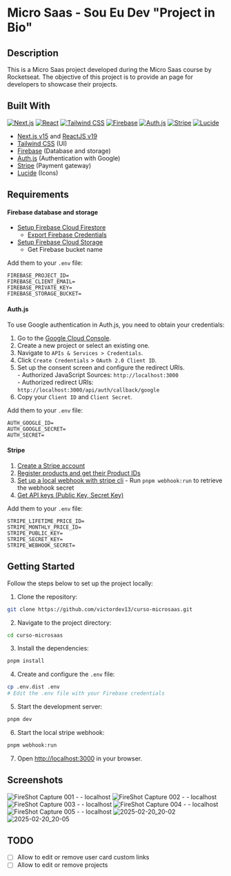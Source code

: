 # Micro Saas - Sou Eu Dev "Project in Bio"

## Description
This is a Micro Saas project developed during the Micro Saas course by Rocketseat.
The objective of this project is to provide an page for developers to showcase their projects.

## Built With
[![Next.js](https://img.shields.io/badge/Next.js-000000?style=flat&logo=next.js&logoColor=white)](https://nextjs.org/)
[![React](https://img.shields.io/badge/React-20232A?style=flat&logo=react&logoColor=61DAFB)](https://react.dev/)
[![Tailwind CSS](https://img.shields.io/badge/Tailwind_CSS-38B2AC?style=flat&logo=tailwind-css&logoColor=white)](https://tailwindcss.com/)
[![Firebase](https://img.shields.io/badge/Firebase-FFCA28?style=flat&logo=firebase&logoColor=white)](https://firebase.google.com/)
[![Auth.js](https://img.shields.io/badge/Auth.js-000000?style=flat&logo=auth0&logoColor=white)](https://authjs.dev/)
[![Stripe](https://img.shields.io/badge/Stripe-008CDD?style=flat&logo=stripe&logoColor=white)](https://stripe.com/)
[![Lucide](https://img.shields.io/badge/Lucide-000000?style=flat&logo=lucide&logoColor=white)](https://lucide.dev)

- [Next.js v15](https://nextjs.org/) and [ReactJS v19](https://react.dev/)
- [Tailwind CSS](https://tailwindcss.com/) (UI)
- [Firebase](https://firebase.google.com/) (Database and storage)
- [Auth.js](https://authjs.dev/) (Authentication with Google)
- [Stripe](https://stripe.com/) (Payment gateway)
- [Lucide](https://lucide.dev) (Icons)

## Requirements

#### Firebase database and storage
 - [Setup Firebase Cloud Firestore](https://firebase.google.com/docs/firestore?hl=pt-br)
   - [Export Firebase Credentials](https://firebase.google.com/docs/admin/setup?hl=pt&authuser=0)
 - [Setup Firebase Cloud Storage](https://firebase.google.com/docs/storage?hl=pt-br)
   - Get Firebase bucket name
   
Add them to your `.env` file:  
```env
FIREBASE_PROJECT_ID=
FIREBASE_CLIENT_EMAIL=
FIREBASE_PRIVATE_KEY=
FIREBASE_STORAGE_BUCKET=
```

#### Auth.js

To use Google authentication in Auth.js, you need to obtain your credentials:

  1. Go to the [Google Cloud Console](https://console.cloud.google.com/).
  2. Create a new project or select an existing one.
  3. Navigate to `APIs & Services > Credentials`.
  4. Click `Create Credentials` > `OAuth 2.0 Client ID`.
  5. Set up the consent screen and configure the redirect URIs.  
    - Authorized JavaScript Sources: `http://localhost:3000`  
    - Authorized redirect URIs: `http://localhost:3000/api/auth/callback/google`
  6. Copy your `Client ID` and `Client Secret`.

Add them to your `.env` file:  
```env
AUTH_GOOGLE_ID=
AUTH_GOOGLE_SECRET=
AUTH_SECRET=
```

#### Stripe
  1. [Create a Stripe account](https://dashboard.stripe.com/register)
  2. [Register products and get their Product IDs](https://dashboard.stripe.com/test/products/create)
  3. [Set up a local webhook with stripe cli](https://dashboard.stripe.com/test/webhooks/create?endpoint_location=local)
    - Run `pnpm webhook:run` to retrieve the webhook secret
  4. [Get API keys (Public Key, Secret Key)](https://dashboard.stripe.com/test/apikeys)

Add them to your `.env` file:  
```env
STRIPE_LIFETIME_PRICE_ID=
STRIPE_MONTHLY_PRICE_ID=
STRIPE_PUBLIC_KEY=
STRIPE_SECRET_KEY=
STRIPE_WEBHOOK_SECRET=
```

## Getting Started
Follow the steps below to set up the project locally:

1. Clone the repository:
  ```sh
  git clone https://github.com/victordev13/curso-microsaas.git
  ```
2. Navigate to the project directory:
  ```sh
  cd curso-microsaas
  ```
3. Install the dependencies:
  ```sh
  pnpm install
  ```
4. Create and configure the `.env` file:
  ```sh
  cp .env.dist .env
  # Edit the .env file with your Firebase credentials
  ```
5. Start the development server:
  ```sh
  pnpm dev
  ```
6. Start the local stripe webhook:
  ```sh
  pnpm webhook:run
  ```
7. Open [http://localhost:3000](http://localhost:3000) in your browser.

## Screenshots
![FireShot Capture 001 -  -  localhost](https://github.com/user-attachments/assets/d04b9759-7453-4943-8a98-225dbc33338e)
![FireShot Capture 002 -  -  localhost](https://github.com/user-attachments/assets/5d66b728-e41e-4842-83ec-97697a92030f)
![FireShot Capture 003 -  -  localhost](https://github.com/user-attachments/assets/0b03ea6c-b099-4c83-87bf-fd9441a917bd)
![FireShot Capture 004 -  -  localhost](https://github.com/user-attachments/assets/5a6f2449-d900-4096-b118-e22b6e27affb)
![FireShot Capture 005 -  -  localhost](https://github.com/user-attachments/assets/716cb8e5-db92-47b7-be52-74ee195bf658)
![2025-02-20_20-02](https://github.com/user-attachments/assets/2ae50488-95da-456a-96d9-bfae34989e12)
![2025-02-20_20-05](https://github.com/user-attachments/assets/63ace6d2-d321-444d-814a-70c0a618c81e)



## TODO
 - [ ] Allow to edit or remove user card custom links
 - [ ] Allow to edit or remove projects
